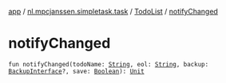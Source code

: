 [app](../../index.md) / [nl.mpcjanssen.simpletask.task](../index.md) / [TodoList](index.md) / [notifyChanged](.)

# notifyChanged

`fun notifyChanged(todoName: `[`String`](https://kotlinlang.org/api/latest/jvm/stdlib/kotlin/-string/index.html)`, eol: `[`String`](https://kotlinlang.org/api/latest/jvm/stdlib/kotlin/-string/index.html)`, backup: `[`BackupInterface`](../../nl.mpcjanssen.simpletask.remote/-backup-interface/index.md)`?, save: `[`Boolean`](https://kotlinlang.org/api/latest/jvm/stdlib/kotlin/-boolean/index.html)`): `[`Unit`](https://kotlinlang.org/api/latest/jvm/stdlib/kotlin/-unit/index.html)